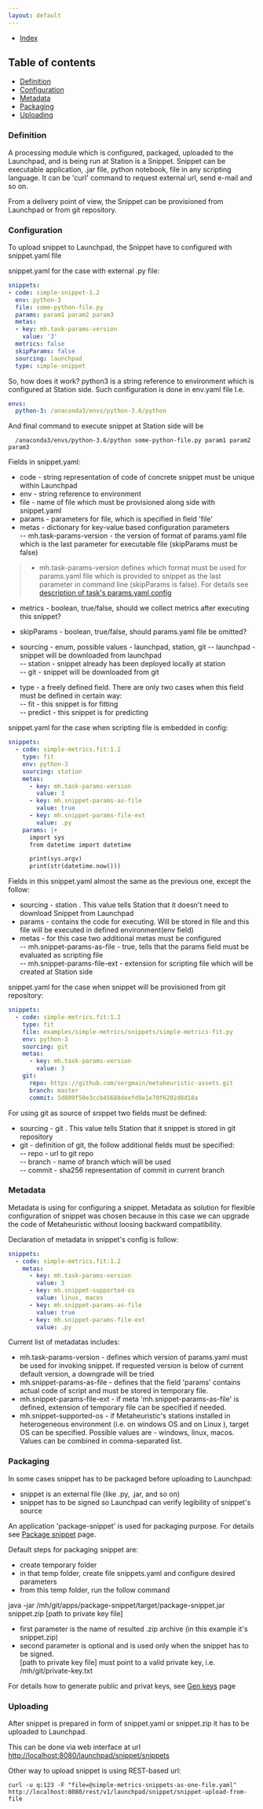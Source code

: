 ```yaml
---
layout: default
---
```


- [Index](/index)

## Table of contents

- [Definition](#definition)
- [Configuration](#configuration)
- [Metadata](#metadata)
- [Packaging](#packaging)
- [Uploading](#uploading)


### Definition

A processing module which is configured, packaged, uploaded to the Launchpad, and is being run at Station is a Snippet.
Snippet can be executable application, .jar file, python notebook, 
file in any scripting language. It can be 'curl' command to request external url, send e-mail and so on.
  

From a delivery point of view, the Snippet can be provisioned from Launchpad or from git repository.

### Configuration

To upload snippet to Launchpad, the Snippet have to configured with snippet.yaml file


snippet.yaml for the case with external .py file:
```yaml
snippets:
- code: simple-snippet-1.2
  env: python-3
  file: some-python-file.py
  params: param1 param2 param3
  metas:
  - key: mh.task-params-version
    value: '3'
  metrics: false
  skipParams: false
  sourcing: launchpad
  type: simple-snippet
```

So, how does it work?
python3 is a string reference to environment which is configured at Station side. Such configuration is done in env.yaml file 
I.e.
```yaml
envs:
  python-3: /anaconda3/envs/python-3.6/python
```

And final command to execute snippet at Station side will be 
```text
  /anaconda3/envs/python-3.6/python some-python-file.py param1 param2 param3
```

Fields in snippet.yaml:   
- code - string representation of code of concrete snippet must be unique within Launchpad   
- env - string reference to environment   
- file - name of file which must be provisioned along side with snippet.yaml   
- params - parameters for file, which is specified in field 'file'   
- metas - dictionary for key-value based configuration parameters   
-- mh.task-params-version - the version of format of params.yaml file which 
 is the last parameter for executable file (skipParams must be false)   
 
> - mh.task-params-version defines which format must be used for params.yaml file which is provided to snippet 
 as the last parameter in command line (skipParams is false). For details see [description of task's params.yaml config](description-of-task-params-yaml.md)   
   
 
- metrics - boolean, true/false, should we collect metrics after executing this snippet?   
- skipParams - boolean, true/false, should params.yaml file be omitted?   
- sourcing - enum, possible values - launchpad, station, git
--        launchpad - snippet will be downloaded from launchpad   
--        station - snippet already has been deployed locally at station   
--        git - snippet will be downloaded from git   

- type - a freely defined field. There are only two cases when this field must be defined in certain way:   
-- fit - this snippet is for fitting   
-- predict - this snippet is for predicting   


snippet.yaml for the case when scripting file is embedded in config:
```yaml
snippets:
  - code: simple-metrics.fit:1.2
    type: fit
    env: python-3
    sourcing: station
    metas:
      - key: mh.task-params-version
        value: 3
      - key: mh.snippet-params-as-file
        value: true
      - key: mh.snippet-params-file-ext
        value: .py
    params: |+
      import sys
      from datetime import datetime

      print(sys.argv)
      print(str(datetime.now()))
```

Fields in this snippet.yaml almost the same as the previous one, except the follow:      
- sourcing - station . This value tells Station that it doesn't need to download Snippet from Launchpad   
- params - contains the code for executing. Will be stored in file and 
 this file will be executed in defined environment(env field)    
- metas - for this case two additional metas must be configured   
-- mh.snippet-params-as-file - true, tells that the params field must be evaluated as scripting file   
-- mh.snippet-params-file-ext - extension for scripting file which will be created at Station side   



snippet.yaml for the case when snippet will be provisioned from git repository:
```yaml
snippets:
  - code: simple-metrics.fit:1.2
    type: fit
    file: examples/simple-metrics/snippets/simple-metrics-fit.py
    env: python-3
    sourcing: git
    metas:
      - key: mh.task-params-version
        value: 3
    git:
      repo: https://github.com/sergmain/metaheuristic-assets.git
      branch: master
      commit: 5d809f50e3ccb45688deefd9e1e70f6202d8d18a
```
 
For using git as source of snippet two fields must be defined:            
- sourcing - git . This value tells Station that it snippet is stored in git repository   
- git - definition of git, the follow additional fields must be specified:     
-- repo - url to git repo   
-- branch - name of branch which will be used   
-- commit - sha256 representation of commit in current branch    


### Metadata
Metadata is using for configuring a snippet. 
Metadata as solution for flexible configuration of snippet was chosen because in this case we can upgrade 
the code of Metaheuristic without loosing backward compatibility. 

Declaration of metadata in snippet's config is follow:
```yaml
snippets:
  - code: simple-metrics.fit:1.2
    metas:
      - key: mh.task-params-version
        value: 3
      - key: mh.snippet-supported-os
        value: linux, macos
      - key: mh.snippet-params-as-file
        value: true
      - key: mh.snippet-params-file-ext
        value: .py
```

Current list of metadatas includes: 
- mh.task-params-version -  defines which version of params.yaml must be used for invoking snippet. 
    If requested version is below of current default version, a downgrade will be tried
- mh.snippet-params-as-file - defines that the field 'params' contains actual code of script and 
    must be stored in temporary file. 
- mh.snippet-params-file-ext - if meta 'mh.snippet-params-as-file' is defined, extension of temporary file can be specified if needed.
- mh.snippet-supported-os - if Metaheuristic's stations installed in heterogeneous environment (i.e. on windows OS and on Linux ), target OS can be specified.
 Possible values are - windows, linux, macos. Values can be combined in comma-separated list. 
  

### Packaging

In some cases snippet has to be packaged before uploading to Launchpad:   
- snippet is an external file (like .py, .jar, and so on)    
- snippet has to be signed so Launchpad can verify legibility of snippet's source 

An application 'package-snippet' is used for packaging purpose. For details see [Package snippet](package-snippet) page.

Default steps for packaging snippet are:   
- create temporary folder   
- in that temp folder, create file snippets.yaml and configure desired parameters   
- from this temp folder, run the follow command  

java -jar /mh/git/apps/package-snippet/target/package-snippet.jar snippet.zip \[path to private key file\]   

- first parameter is the name of resulted .zip archive (in this example it's snippet.zip)   
- second parameter is optional and is used only when the snippet has to be signed.   
\[path to private key file\] must point to a valid private key, i.e. /mh/git/private-key.txt

For details how to generate public and privat keys, see [Gen keys](gen-keys) page   


### Uploading
After snippet is prepared in form of snippet.yaml or snippet.zip it has to be uploaded to Launchpad.  

This can be done via web interface at url [http://localhost:8080/launchpad/snippet/snippets]()

Other way to upload snippet is using REST-based url:      
```text   
curl -u q:123 -F "file=@simple-metrics-snippets-as-one-file.yaml"  http://localhost:8080/rest/v1/launchpad/snippet/snippet-upload-from-file
```
